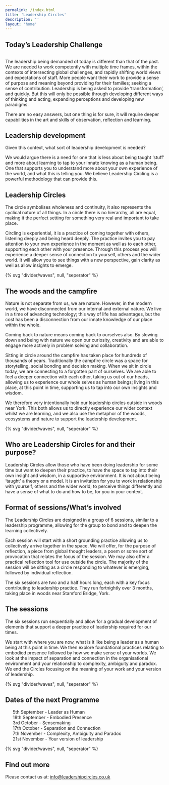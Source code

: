 ```yaml
---
permalink: /index.html
title: 'Leadership Circles'
description: ''
layout: 'home'
---
```


<article class="full | wrapper cover-image cover-image-mountain-mist">
  <div class="section__inner region">
    <h2 style="margin-bottom: 2rem;">Today’s Leadership Challenge</h2>
    <p>
    The leadership being demanded of today is different than that of the past.  We are needed to work competently with multiple time frames, within the contexts of intersecting global challenges, and rapidly shifting world views and expectations of staff.  More people want their work to provide a sense of purpose and meaning beyond providing for their families; seeking a sense of contribution.  Leadership is being asked to provide ‘transformation’, and quickly.  But this will only be possible through developing different ways of thinking and acting, expanding perceptions and developing new paradigms.
    </p>
    <p style="margin-top: var(--space-xs-s);">
    There are no easy answers, but one thing is for sure, it will require deeper capabilities in the art and skills of observation, reflection and learning.
    </p>
  </div>
</article>

## Leadership development

Given this context, what sort of leadership development is needed?

We would argue there is a need for one that is less about being taught ‘stuff’ and more about learning to tap to your innate knowing as a human being. One that supports you to understand more about your own experience of the world, and what this is telling you. We believe Leadership Circling is a powerful methodology that can provide this.

## Leadership Circles

The circle symbolises wholeness and continuity, it also represents the cyclical nature of all things. In a circle there is no hierarchy, all are equal, making it the perfect setting for something very real and important to take place.

Circling is experiential, it is a practice of coming together with others, listening deeply and being heard deeply. The practice invites you to pay attention to your own experience in the moment as well as to each other, supporting each other with your presence. Through this process you will experience a deeper sense of connection to yourself, others and the wider world. It will allow you to see things with a new perspective, gain clarity as well as allow insights to emerge.

<article class="full  section" style="--spot-color: var(--color-quad)">
  {% svg "divider/waves", null, "seperator" %}
  <section class="feature section__inner wrapper">
    <h2>The woods and the campfire</h2>
      <p>
      Nature is not separate from us, we are nature. However, in the modern world, we have disconnected from our internal and external nature. We live in a time of advancing technology; this way of life has advantages, but the cost has been a disconnection from our innate knowledge of our place within the whole.
      </p>
      <p>
      Coming back to nature means coming back to ourselves also. By slowing down and being with nature we open our curiosity, creativity and are able to engage more actively in problem solving and collaboration.
      </p>
      <p>
      Sitting in circle around the campfire has taken place for hundreds of thousands of years. Traditionally the campfire circle was a space for storytelling, social bonding and decision making. When we sit in circle today, we are connecting to a forgotten part of ourselves. We are able to feel a deeper connection with each other, taking us out of our heads, allowing us to experience our whole selves as human beings; living in this place, at this point in time, supporting us to tap into our own insights and wisdom.
      </p>
      <p>
      We therefore very intentionally hold our leadership circles outside in woods near York.  This both allows us to directly experience our wider context whilst we are learning, and we also use the metaphor of the woods, ecosystems and nature to support the leadership development.
      </p>
  </section>
  {% svg "divider/waves", null, "seperator" %}
</article>

## Who are Leadership Circles for and their purpose?

Leadership Circles allow those who have been doing leadership for some time but want to deepen their practice, to have the space to tap into their own insight and wisdom, in a supportive environment. It is not about being ‘taught’ a theory or a model. It is an invitation for you to work in relationship with yourself, others and the wider world; to perceive things differently and have a sense of what to do and how to be, for you in your context.

## Format of sessions/What’s involved

The Leadership Circles are designed in a group of 6 sessions, similar to a leadership programme, allowing for the group to bond and to deepen the learning collectively.

Each session will start with a short grounding practice allowing us to collectively arrive together in the space. We will offer, for the purpose of reflection, a piece from global thought leaders, a poem or some sort of provocation that relates the focus of the session. We may also offer a practical reflection tool for use outside the circle. The majority of the session will be sitting as a circle responding to whatever is emerging, followed by individual reflection.

The six sessions are two and a half hours long, each with a key focus contributing to leadership practice. They run fortnightly over 3 months, taking place in woods near Stamford Bridge, York.

## The sessions

The six sessions run sequentially and allow for a gradual development of elements that support a deeper practice of leadership required for our times.

We start with where you are now, what is it like being a leader as a human being at this point in time. We then explore foundational practices relating to embodied presence followed by how we make sense of your worlds. We look at the impact of separation and connection in the organisational environment and your relationship to complexity, ambiguity and paradox. We end the Circles focusing on the meaning of your work and your version of leadership.

<article class="full  section" style="--spot-color: var(--color-quad)">
  {% svg "divider/waves", null, "seperator" %}
  <section class="feature section__inner wrapper">
    <h2>Dates of the next Programme </h2>
      <p>
      <ul style="list-style: none;">
        <li>5th September - Leader as Human</li>
        <li>18th September - Embodied Presence</li>
        <li>3rd October - Sensemaking</li>
        <li>17th October - Separation and Connection</li>
        <li>7th November - Complexity, Ambiguity and Paradox</li>
        <li>21st November - Your version of leadership</li>
      </ul>
      </p>
  </section>
{% svg "divider/waves", null, "seperator" %}
</article>

## Find out more

Please contact us at: info@leadershipcircles.co.uk
